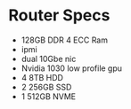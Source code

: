 # Router Specs
* 128GB DDR 4 ECC Ram
* ipmi
* dual 10Gbe nic
* Nvidia 1030 low profile gpu
* 4 8TB HDD
* 2 256GB SSD
* 1 512GB NVME